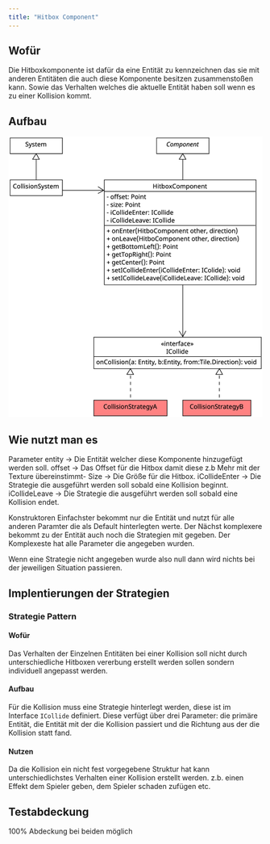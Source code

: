 ```yaml
---
title: "Hitbox Component"
---
```


## Wofür
Die Hitboxkomponente ist dafür da eine Entität zu kennzeichnen das sie mit anderen Entitäten die auch diese Komponente besitzen zusammenstoßen kann.
Sowie das Verhalten welches die aktuelle Entität haben soll wenn es zu einer Kollision kommt.

## Aufbau

![Hitbox component uml](img/hitboxComponent.png)



## Wie nutzt man es

Parameter
entity -> Die Entität welcher diese Komponente hinzugefügt werden soll.
offset -> Das Offset für die Hitbox damit diese z.b Mehr mit der Texture übereinstimmt-
Size -> Die Größe für die Hitbox.
iCollideEnter -> Die Strategie die ausgeführt werden soll sobald eine Kollision beginnt.
iCollideLeave -> Die Strategie die ausgeführt werden soll sobald eine Kollision endet.

Konstruktoren
Einfachster bekommt nur die Entität und nutzt für alle anderen Paramter die als Default hinterlegten werte.
Der Nächst komplexere bekommt zu der Entität auch noch die Strategien mit gegeben.
Der Komplexeste hat alle Parameter die angegeben wurden.

Wenn eine Strategie nicht angegeben wurde also null dann wird nichts bei der jeweiligen Situation passieren.


## Implentierungen der Strategien
### Strategie Pattern
#### Wofür
Das Verhalten der Einzelnen Entitäten bei einer Kollision soll nicht durch unterschiedliche Hitboxen vererbung erstellt werden sollen sondern individuell angepasst werden.
#### Aufbau
Für die Kollision muss eine Strategie hinterlegt werden, diese ist im Interface `ICollide` definiert. Diese verfügt über drei Parameter: die primäre Entität, die Entität mit der die Kollision passiert und die Richtung aus der die Kollision statt fand.
#### Nutzen
Da die Kollision ein nicht fest vorgegebene Struktur hat kann unterschiedlichstes Verhalten einer Kollision erstellt werden. z.b. einen Effekt dem Spieler geben, dem Spieler schaden zufügen etc.


## Testabdeckung
100% Abdeckung bei beiden möglich
